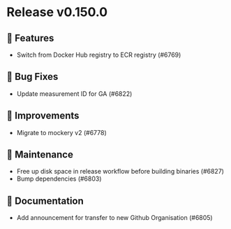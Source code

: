 # Release v0.150.0

## 🚀 Features

- Switch from Docker Hub registry to ECR registry (#6769)

## 🐛 Bug Fixes

- Update measurement ID for GA (#6822)

## 🎯 Improvements

- Migrate to mockery v2 (#6778)

## 🧰 Maintenance

- Free up disk space in release workflow before building binaries (#6827)
- Bump dependencies (#6803)

## 📝 Documentation

- Add announcement for transfer to new Github Organisation (#6805)

